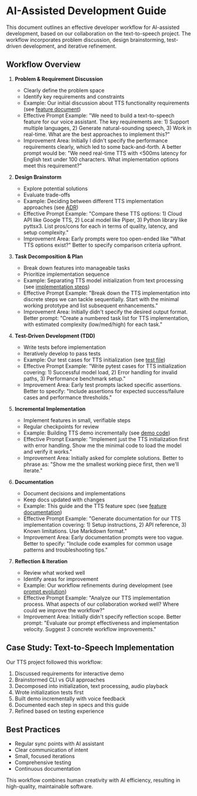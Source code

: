# AI-Assisted Development Guide

This document outlines an effective developer workflow for AI-assisted development, based on our collaboration on the text-to-speech project. The workflow incorporates problem discussion, design brainstorming, test-driven development, and iterative refinement.

## Workflow Overview

1. **Problem & Requirement Discussion**
   - Clearly define the problem space
   - Identify key requirements and constraints
   - Example: Our initial discussion about TTS functionality requirements (see [feature document](/docs/features/text_to_speech.md))
   - Effective Prompt Example: "We need to build a text-to-speech feature for our voice assistant. The key requirements are: 1) Support multiple languages, 2) Generate natural-sounding speech, 3) Work in real-time. What are the best approaches to implement this?"
   - Improvement Area: Initially I didn't specify the performance requirements clearly, which led to some back-and-forth. A better prompt would be: "We need real-time TTS with <500ms latency for English text under 100 characters. What implementation options meet this requirement?"

2. **Design Brainstorm**
   - Explore potential solutions
   - Evaluate trade-offs
   - Example: Deciding between different TTS implementation approaches (see [ADR](/docs/adr/0001-text-to-speech-library-selection.md))
   - Effective Prompt Example: "Compare these TTS options: 1) Cloud API like Google TTS, 2) Local model like Piper, 3) Python library like pyttsx3. List pros/cons for each in terms of quality, latency, and setup complexity."
   - Improvement Area: Early prompts were too open-ended like "What TTS options exist?" Better to specify comparison criteria upfront.

3. **Task Decomposition & Plan**
   - Break down features into manageable tasks
   - Prioritize implementation sequence
   - Example: Separating TTS model initialization from text processing (see [implementation steps](/docs/features/text_to_speech.md#implementation))
   - Effective Prompt Example: "Break down the TTS implementation into discrete steps we can tackle sequentially. Start with the minimal working prototype and list subsequent enhancements."
   - Improvement Area: Initially didn't specify the desired output format. Better prompt: "Create a numbered task list for TTS implementation, with estimated complexity (low/med/high) for each task."

4. **Test-Driven Development (TDD)**
   - Write tests before implementation
   - Iteratively develop to pass tests
   - Example: Our test cases for TTS initialization (see [test file](/tests/test_tts_init.py))
   - Effective Prompt Example: "Write pytest cases for TTS initialization covering: 1) Successful model load, 2) Error handling for invalid paths, 3) Performance benchmark setup."
   - Improvement Area: Early test prompts lacked specific assertions. Better to specify: "Include assertions for expected success/failure cases and performance thresholds."

5. **Incremental Implementation**
   - Implement features in small, verifiable steps
   - Regular checkpoints for review
   - Example: Building TTS demo incrementally (see [demo code](/examples/tts_demo.py))
   - Effective Prompt Example: "Implement just the TTS initialization first with error handling. Show me the minimal code to load the model and verify it works."
   - Improvement Area: Initially asked for complete solutions. Better to phrase as: "Show me the smallest working piece first, then we'll iterate."

6. **Documentation**
   - Document decisions and implementations
   - Keep docs updated with changes
   - Example: This guide and the TTS feature spec (see [feature documentation](/docs/features/text_to_speech.md))
   - Effective Prompt Example: "Generate documentation for our TTS implementation covering: 1) Setup instructions, 2) API reference, 3) Known limitations. Use Markdown format."
   - Improvement Area: Early documentation prompts were too vague. Better to specify: "Include code examples for common usage patterns and troubleshooting tips."

7. **Reflection & Iteration**
   - Review what worked well
   - Identify areas for improvement
   - Example: Our workflow refinements during development (see [prompt evolution](/docs/guidelines/prompt_evolution.md))
   - Effective Prompt Example: "Analyze our TTS implementation process. What aspects of our collaboration worked well? Where could we improve the workflow?"
   - Improvement Area: Initially didn't specify reflection scope. Better prompt: "Evaluate our prompt effectiveness and implementation velocity. Suggest 3 concrete workflow improvements."

## Case Study: Text-to-Speech Implementation

Our TTS project followed this workflow:
1. Discussed requirements for interactive demo
2. Brainstormed CLI vs GUI approaches
3. Decomposed into initialization, text processing, audio playback
4. Wrote initialization tests first
5. Built demo incrementally with voice feedback
6. Documented each step in specs and this guide
7. Refined based on testing experience

## Best Practices

- Regular sync points with AI assistant
- Clear communication of intent
- Small, focused iterations
- Comprehensive testing
- Continuous documentation

This workflow combines human creativity with AI efficiency, resulting in high-quality, maintainable software.